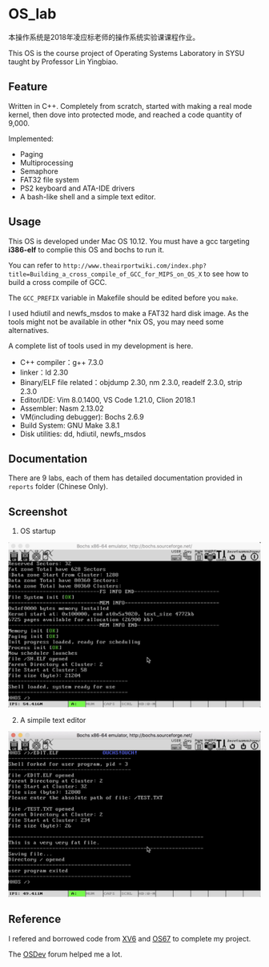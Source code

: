# OS_lab
本操作系统是2018年凌应标老师的操作系统实验课课程作业。

This OS is the course project of Operating Systems Laboratory in SYSU taught by Professor Lin Yingbiao.

## Feature

Written in C++. Completely from scratch, started with making a real mode kernel, then dove into protected mode, and reached a code quantity of 9,000.

Implemented:
- Paging
- Multiprocessing
- Semaphore
- FAT32 file system
- PS2 keyboard and ATA-IDE drivers
- A bash-like shell and a simple text editor.

## Usage

This OS is developed under Mac OS 10.12. You must have a gcc targeting **i386-elf** to complie this OS and bochs to run it.

You can refer to 
`http://www.theairportwiki.com/index.php?title=Building_a_cross_compile_of_GCC_for_MIPS_on_OS_X` to see how to build a cross compile of GCC.

The `GCC_PREFIX` variable in Makefile should be edited before you `make`.

I used hdiutil and newfs_msdos to make a FAT32 hard disk image. As the tools might not be available in other *nix OS, you may need some alternatives.

A complete list of tools used in my development is here.

- C++ compiler：g++ 7.3.0
- linker：ld 2.30
- Binary/ELF file related：objdump 2.30, nm 2.3.0, readelf 2.3.0, strip 2.3.0
- Editor/IDE: Vim 8.0.1400, VS Code 1.21.0, Clion 2018.1
- Assembler: Nasm 2.13.02
- VM(including debugger): Bochs 2.6.9
- Build System: GNU Make 3.8.1
- Disk utilities: dd, hdiutil, newfs_msdos

## Documentation
There are 9 labs, each of them has detailed documentation provided in `reports` folder (Chinese Only).

## Screenshot

1. OS startup

![Startup](reports/os_lab9/Startup.png)

2. A simpile text editor

![editor](reports/os_lab9/editor.png)



## Reference
I refered and borrowed code from [XV6](https://github.com/mit-pdos/xv6-public) and [OS67](https://github.com/SilverRainZ/OS67) to complete my project.

The [OSDev](https://wiki.osdev.org/Expanded_Main_Page) forum helped me a lot.
